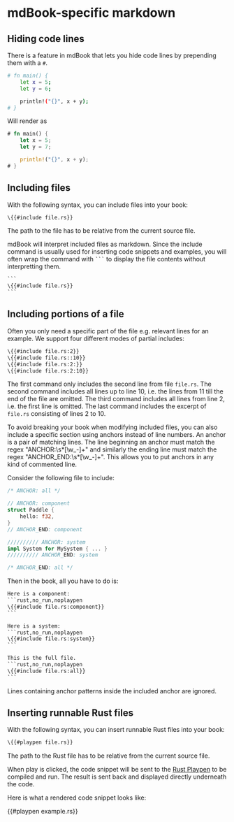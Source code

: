 # mdBook-specific markdown

## Hiding code lines

There is a feature in mdBook that lets you hide code lines by prepending them
with a `#`.

```bash
# fn main() {
    let x = 5;
    let y = 6;

    println!("{}", x + y);
# }
```

Will render as

```rust
# fn main() {
    let x = 5;
    let y = 7;

    println!("{}", x + y);
# }
```

## Including files

With the following syntax, you can include files into your book:

```hbs
\{{#include file.rs}}
```

The path to the file has to be relative from the current source file.

mdBook will interpret included files as markdown. Since the include command
is usually used for inserting code snippets and examples, you will often
wrap the command with ```` ``` ```` to display the file contents without
interpretting them.

````hbs
```
\{{#include file.rs}}
```
````

## Including portions of a file
Often you only need a specific part of the file e.g. relevant lines for an
example. We support four different modes of partial includes:

```hbs
\{{#include file.rs:2}}
\{{#include file.rs::10}}
\{{#include file.rs:2:}}
\{{#include file.rs:2:10}}
```

The first command only includes the second line from file `file.rs`. The second
command includes all lines up to line 10, i.e. the lines from 11 till the end of
the file are omitted. The third command includes all lines from line 2, i.e. the
first line is omitted. The last command includes the excerpt of `file.rs`
consisting of lines 2 to 10.

To avoid breaking your book when modifying included files, you can also
include a specific section using anchors instead of line numbers.
An anchor is a pair of matching lines. The line beginning an anchor must
match the regex "ANCHOR:\s*[\w_-]+" and similarly the ending line must match
the regex "ANCHOR_END:\s*[\w_-]+". This allows you to put anchors in
any kind of commented line.

Consider the following file to include:
```rs
/* ANCHOR: all */

// ANCHOR: component
struct Paddle {
    hello: f32,
}
// ANCHOR_END: component

////////// ANCHOR: system
impl System for MySystem { ... }
////////// ANCHOR_END: system

/* ANCHOR_END: all */
```

Then in the book, all you have to do is:
````hbs
Here is a component:
```rust,no_run,noplaypen
\{{#include file.rs:component}}
```

Here is a system:
```rust,no_run,noplaypen
\{{#include file.rs:system}}
```

This is the full file.
```rust,no_run,noplaypen
\{{#include file.rs:all}}
```
````

Lines containing anchor patterns inside the included anchor are ignored.

## Inserting runnable Rust files

With the following syntax, you can insert runnable Rust files into your book:

```hbs
\{{#playpen file.rs}}
```

The path to the Rust file has to be relative from the current source file.

When play is clicked, the code snippet will be sent to the [Rust Playpen] to be
compiled and run. The result is sent back and displayed directly underneath the
code.

Here is what a rendered code snippet looks like:

{{#playpen example.rs}}

[Rust Playpen]: https://play.rust-lang.org/
